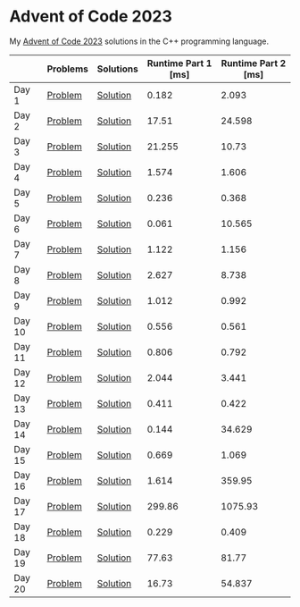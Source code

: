 # Advent of Code 2023

My [Advent of Code 2023](https://adventofcode.com/2023) solutions in the C++ programming language.

||Problems|Solutions|Runtime Part 1 [ms]|Runtime Part 2 [ms]|
|-|-|-|-|-|
|Day 1|[Problem](https://adventofcode.com/2023/day/1)|[Solution](Day01/main.cpp)|0.182|2.093|
|Day 2|[Problem](https://adventofcode.com/2023/day/2)|[Solution](Day02/main.cpp)|17.51|24.598|
|Day 3|[Problem](https://adventofcode.com/2023/day/3)|[Solution](Day03/main.cpp)|21.255|10.73|
|Day 4|[Problem](https://adventofcode.com/2023/day/4)|[Solution](Day04/main.cpp)|1.574|1.606|
|Day 5|[Problem](https://adventofcode.com/2023/day/5)|[Solution](Day05/main.cpp)|0.236|0.368|
|Day 6|[Problem](https://adventofcode.com/2023/day/6)|[Solution](Day06/main.cpp)|0.061|10.565|
|Day 7|[Problem](https://adventofcode.com/2023/day/7)|[Solution](Day07/main.cpp)|1.122|1.156|
|Day 8|[Problem](https://adventofcode.com/2023/day/8)|[Solution](Day08/main.cpp)|2.627|8.738|
|Day 9|[Problem](https://adventofcode.com/2023/day/9)|[Solution](Day09/main.cpp)|1.012|0.992|
|Day 10|[Problem](https://adventofcode.com/2023/day/10)|[Solution](Day10/main.cpp)|0.556|0.561|
|Day 11|[Problem](https://adventofcode.com/2023/day/11)|[Solution](Day11/main.cpp)|0.806|0.792|
|Day 12|[Problem](https://adventofcode.com/2023/day/12)|[Solution](Day12/main.cpp)|2.044|3.441|
|Day 13|[Problem](https://adventofcode.com/2023/day/13)|[Solution](Day13/main.cpp)|0.411|0.422|
|Day 14|[Problem](https://adventofcode.com/2023/day/14)|[Solution](Day14/main.cpp)|0.144|34.629|
|Day 15|[Problem](https://adventofcode.com/2023/day/15)|[Solution](Day15/main.cpp)|0.669|1.069|
|Day 16|[Problem](https://adventofcode.com/2023/day/16)|[Solution](Day16/main.cpp)|1.614|359.95|
|Day 17|[Problem](https://adventofcode.com/2023/day/17)|[Solution](Day17/main.cpp)|299.86|1075.93|
|Day 18|[Problem](https://adventofcode.com/2023/day/18)|[Solution](Day18/main.cpp)|0.229|0.409|
|Day 19|[Problem](https://adventofcode.com/2023/day/19)|[Solution](Day19/main.cpp)|77.63|81.77|
|Day 20|[Problem](https://adventofcode.com/2023/day/20)|[Solution](Day20/main.cpp)|16.73|54.837|